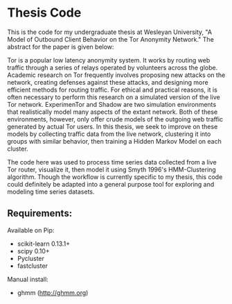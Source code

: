 Thesis Code
============

This is the code for my undergraduate thesis at Wesleyan University, "A Model of Outbound Client Behavior on the Tor Anonymity Network." The abstract for the paper is given below:

Tor is a popular low latency anonymity system. It works by routing web traffic through a series of relays operated by volunteers across the globe. Academic research on Tor frequently involves proposing new attacks on the network, creating defenses against these attacks, and designing more efficient methods for routing traffic. For ethical and practical reasons, it is often necessary to perform this research on a simulated version of the live Tor network. ExperimenTor and Shadow are two simulation environments that realistically model many aspects of the extant network. Both of these environments, however, only offer crude models of the outgoing web traffic generated by actual Tor users. In this thesis, we seek to improve on these models by collecting traffic data from the live network, clustering it into groups with similar behavior, then training a Hidden Markov Model on each cluster.

The code here was used to process time series data collected from a live Tor router, visualize it, then model it using Smyth 1996's HMM-Clustering algorithm. Though the workflow is currently specific to my thesis, this code could definitely be adapted into a general purpose tool for exploring and modeling time series datasets.

Requirements:
-----------------

Available on Pip:
* scikit-learn 0.13.1+
* scipy 0.10+
* Pycluster
* fastcluster

Manual install:
* ghmm (http://ghmm.org)
